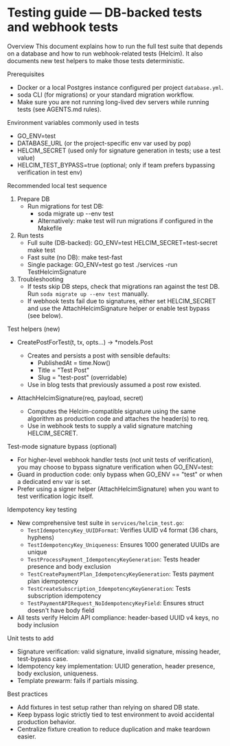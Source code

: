 # Testing guide — DB-backed tests and webhook tests

Overview
This document explains how to run the full test suite that depends on a database and how to run webhook-related tests (Helcim). It also documents new test helpers to make those tests deterministic.

Prerequisites
- Docker or a local Postgres instance configured per project `database.yml`.
- soda CLI (for migrations) or your standard migration workflow.
- Make sure you are not running long-lived dev servers while running tests (see AGENTS.md rules).

Environment variables commonly used in tests
- GO_ENV=test
- DATABASE_URL (or the project-specific env var used by pop)
- HELCIM_SECRET (used only for signature generation in tests; use a test value)
- HELCIM_TEST_BYPASS=true (optional; only if team prefers bypassing verification in test env)

Recommended local test sequence
1. Prepare DB
   - Run migrations for test DB:
     - soda migrate up --env test
     - Alternatively: make test will run migrations if configured in the Makefile
2. Run tests
   - Full suite (DB-backed): GO_ENV=test HELCIM_SECRET=test-secret make test
   - Fast suite (no DB): make test-fast
   - Single package: GO_ENV=test go test ./services -run TestHelcimSignature
3. Troubleshooting
   - If tests skip DB steps, check that migrations ran against the test DB. Run `soda migrate up --env test` manually.
   - If webhook tests fail due to signatures, either set HELCIM_SECRET and use the AttachHelcimSignature helper or enable test bypass (see below).

Test helpers (new)
- CreatePostForTest(t, tx, opts...) -> *models.Post
  - Creates and persists a post with sensible defaults:
    - PublishedAt = time.Now()
    - Title = "Test Post"
    - Slug = "test-post" (overridable)
  - Use in blog tests that previously assumed a post row existed.

- AttachHelcimSignature(req, payload, secret)
  - Computes the Helcim-compatible signature using the same algorithm as production code and attaches the header(s) to req.
  - Use in webhook tests to supply a valid signature matching HELCIM_SECRET.

Test-mode signature bypass (optional)
- For higher-level webhook handler tests (not unit tests of verification), you may choose to bypass signature verification when GO_ENV=test:
- Guard in production code: only bypass when GO_ENV == "test" or when a dedicated env var is set.
- Prefer using a signer helper (AttachHelcimSignature) when you want to test verification logic itself.

Idempotency key testing
- New comprehensive test suite in `services/helcim_test.go`:
  - `TestIdempotencyKey_UUIDFormat`: Verifies UUID v4 format (36 chars, hyphens)
  - `TestIdempotencyKey_Uniqueness`: Ensures 1000 generated UUIDs are unique
  - `TestProcessPayment_IdempotencyKeyGeneration`: Tests header presence and body exclusion
  - `TestCreatePaymentPlan_IdempotencyKeyGeneration`: Tests payment plan idempotency
  - `TestCreateSubscription_IdempotencyKeyGeneration`: Tests subscription idempotency
  - `TestPaymentAPIRequest_NoIdempotencyKeyField`: Ensures struct doesn't have body field
- All tests verify Helcim API compliance: header-based UUID v4 keys, no body inclusion

Unit tests to add
- Signature verification: valid signature, invalid signature, missing header, test-bypass case.
- Idempotency key implementation: UUID generation, header presence, body exclusion, uniqueness.
- Template prewarm: fails if partials missing.

Best practices
- Add fixtures in test setup rather than relying on shared DB state.
- Keep bypass logic strictly tied to test environment to avoid accidental production behavior.
- Centralize fixture creation to reduce duplication and make teardown easier.

